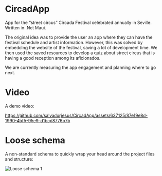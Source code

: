 # CircadApp
App for the “street circus” Circada Festival celebrated annually in Seville. Written in .Net Maui.

The original idea was to provide the user an app where they can have the festival schedule and artist information. However, this was solved by embedding the website of the festival, saving a lot of development time. We then used the saved resources to develop a quiz about street circus that is having a good reception among its aficionados.

We are currently measuring the app engagement and planning where to go next.
# Video
A demo video:

https://github.com/salvadorjesus/CircadApp/assets/637125/87e19e8d-1990-4bf5-95e9-d1bcd8776b7b

# Loose schema
A non-standard schema to quickly wrap your head around the project files and structure:

![Loose schema 1](https://github.com/salvadorjesus/CircadApp/assets/637125/9473148b-036d-49bf-953d-c5b65cb5e6ab)
